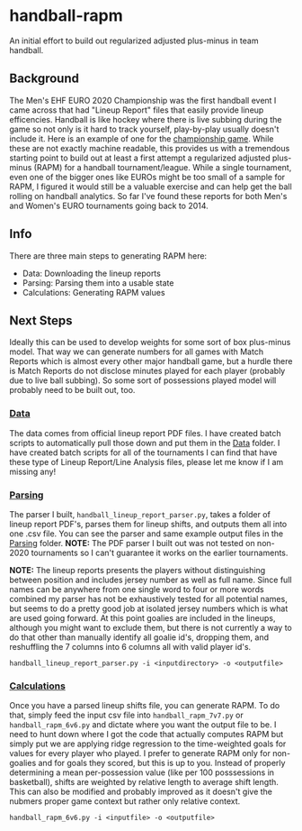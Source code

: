 # handball-rapm
An initial effort to build out regularized adjusted plus-minus in team handball.

## Background
The Men's EHF EURO 2020 Championship was the first handball event I came across that had "Lineup Report" files that easily provide lineup efficencies. Handball is like hockey where there is live subbing during the game so not only is it hard to track yourself, play-by-play usually doesn't include it. Here is an example of one for the [championship game](https://livecache.sportresult.com/node/binaryData/HBL_PROD/HBEC20M/PDF_P65LU.PDF). While these are not exactly machine readable, this provides us with a tremendous starting point to build out at least a first attempt a regularized adjusted plus-minus (RAPM) for a handball tournament/league. While a single tournament, even one of the bigger ones like EUROs might be too small of a sample for RAPM, I figured it would still be a valuable exercise and can help get the ball rolling on handball analytics. So far I've found these reports for both Men's and Women's EURO tournaments going back to 2014. 

## Info
There are three main steps to generating RAPM here:
- Data: Downloading the lineup reports
- Parsing: Parsing them into a usable state
- Calculations: Generating RAPM values

## Next Steps
Ideally this can be used to develop weights for some sort of box plus-minus model. That way we can generate numbers for all games with Match Reports which is almost every other major handball game, but a hurdle there is Match Reports do not disclose minutes played for each player (probably due to live ball subbing). So some sort of possessions played model will probably need to be built out, too.

### [Data](https://github.com/nmjohnson/handball-rapm/tree/main/Data)
The data comes from official lineup report PDF files. I have created batch scripts to automatically pull those down and put them in the [Data](https://github.com/nmjohnson/handball-rapm/tree/main/Data) folder. I have created batch scripts for all of the tournaments I can find that have these type of Lineup Report/Line Analysis files, please let me know if I am missing any!

### [Parsing](https://github.com/nmjohnson/handball-rapm/tree/main/Parsing)
The parser I built, ```handball_lineup_report_parser.py```, takes a folder of lineup report PDF's, parses them for lineup shifts, and outputs them all into one .csv file. You can see the parser and same example output files in the [Parsing](https://github.com/nmjohnson/handball-rapm/tree/main/Parsing) folder. **NOTE:** The PDF parser I built out was not tested on non-2020 tournaments so I can't guarantee it works on the earlier tournaments.

**NOTE:** The lineup reports presents the players without distinguishing between position and includes jersey number as well as full name. Since full names can be anywhere from one single word to four or more words combined my parser has not be exhaustively tested for all potential names, but seems to do a pretty good job at isolated jersey numbers which is what are used going forward. At this point goalies are included in the lineups, although you might want to exclude them, but there is not currently a way to do that other than manually identify all goalie id's, dropping them, and reshuffling the 7 columns into 6 columns all with valid player id's.

```handball_lineup_report_parser.py -i <inputdirectory> -o <outputfile>```

### [Calculations](https://github.com/nmjohnson/handball-rapm/tree/main/Calculations)
Once you have a parsed lineup shifts file, you can generate RAPM. To do that, simply feed the input csv file into ```handball_rapm_7v7.py``` or ```handball_rapm_6v6.py``` and dictate where you want the output file to be. I need to hunt down where I got the code that actually computes RAPM but simply put we are applying ridge regression to the time-weighted goals for values for every player who played. I prefer to generate RAPM only for non-goalies and for goals they scored, but this is up to you. Instead of properly determining a mean per-possession value (like per 100 posssessions in basketball), shifts are weighted by relative length to average shift length. This can also be modified and probably improved as it doesn't give the nubmers proper game context but rather only relative context.

```handball_rapm_6v6.py -i <inputfile> -o <outputfile>```
